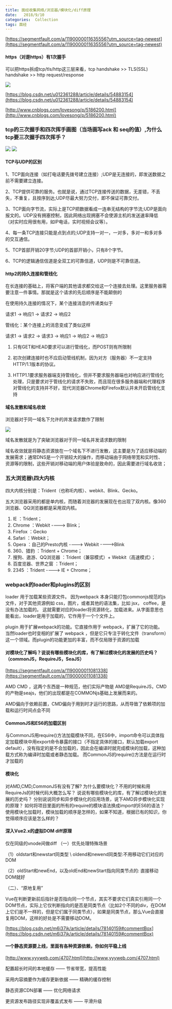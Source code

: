 ```yaml
---
title: 面经收集网络/浏览器/模块化/diff原理
date:   2018/9/10
categories:  Collection
tags: 面经
---
```


[https://segmentfault.com/a/1190000011635556?utm_source=tag-newest](https://segmentfault.com/a/1190000011635556?utm_source=tag-newest)

#### https（对是https）有1次握手
可以把https拆成tcp/tls/http这三层来看，tcp handshake >> TLS(SSL) handshake >> http request/response

<img src="./network/https.png">

[https://blog.csdn.net/u012361288/article/details/54883154](https://blog.csdn.net/u012361288/article/details/54883154)

[http://www.cnblogs.com/lovesong/p/5186200.html](http://www.cnblogs.com/lovesong/p/5186200.html)

### tcp的三次握手和四次挥手画图（当场画写ack 和 seq的值）,为什么tcp要三次握手四次挥手？

<img src="./network/tcp_3_wo.png">
<img src="./network/tcp_4_hui.png">

#### TCP与UDP的区别
1、TCP面向连接（如打电话要先拨号建立连接）;UDP是无连接的，即发送数据之前不需要建立连接。

2、TCP提供可靠的服务。也就是说，通过TCP连接传送的数据，无差错，不丢失，不重复，且按序到达;UDP尽最大努力交付，即不保证可靠交付。

3、TCP面向字节流，实际上是TCP把数据看成一连串无结构的字节流;UDP是面向报文的。UDP没有拥塞控制，因此网络出现拥塞不会使源主机的发送速率降低（对实时应用很有用，如IP电话，实时视频会议等）。

4、每一条TCP连接只能是点到点的;UDP支持一对一，一对多，多对一和多对多的交互通信。

5、TCP首部开销20字节;UDP的首部开销小，只有8个字节。

6、TCP的逻辑通信信道是全双工的可靠信道，UDP则是不可靠信道。

#### http2的持久连接和管线化
在长连接的基础上，将客户端的其他请求都交给这一个连接去处理。这里服务器需要注意一件事情。那就是这个请求的先后顺序是不能颠倒的

在使用持久连接的情况下，某个连接消息的传递类似于

请求1 -> 响应1 -> 请求2 -> 响应2

管线化：某个连接上的消息变成了类似这样 

请求1 -> 请求2 -> 请求3 -> 响应1 -> 响应2 -> 响应3

1. 只有GET和HEAD要求可以进行管线化，而POST则有所限制

2. 初次创建连接时也不应启动管线机制，因为对方（服务器）不一定支持HTTP/1.1版本的协议。

3. HTTP1.1要求服务器端支持管线化，但并不要求服务器端也对响应进行管线化处理，只是要求对于管线化的请求不失败，而且现在很多服务器端和代理程序对管线化的支持并不好，现代浏览器Chrome和Firefox默认并未开启管线化支持

#### 域名发散和域名收敛
浏览器对于同一域名下允许的并发请求数作了限制

<img src="./network/per-hostname-max.png">

域名发散就是为了突破浏览器对于同一域名并发请求数的限制

域名收敛就是将静态资源放在一个域名下不进行发散，这主要是为了适应移动端的发展需求；通常DNS是一个开销较大的操作，而移动端由于网络带宽和实时性、资源等的限制，这些开销对移动端的用户体验是致命的，因此需要进行域名收敛；


### 五大浏览器\四大内核

四大内核分别是：Trident（也称IE内核）、webkit、Blink、Gecko。

五大浏览器采用的都是单内核，而随着浏览器的发展现在也出现了双内核。像360浏览器、QQ浏览器都是采用双内核。

1. IE                   ：Trident；
2. Chrome               ：Webkit  ----> Blink；
3. Firefox              ：Gecko
4. Safari               ：Webkit；
5. Opera                ：自己的Presto内核 ----> Webkit ---->Blink
6. 360、猎豹             ：Trident + Chrome；
7. 搜狗、遨游、QQ浏览器   ：Trident（兼容模式）+ Webkit（高速模式）；
8. 百度览器、世界之窗     ：Trident；
9. 2345                 ：Trident ----> IE + Chrome；

### webpack的loader和plugins的区别
loader 用于加载某些资源文件。 因为webpack 本身只能打包commonjs规范的js文件，对于其他资源例如 css，图片，或者其他的语法集，比如 jsx， coffee，是没有办法加载的。 这就需要对应的loader将资源转化，加载进来。从字面意思也能看出，loader是用于加载的，它作用于一个个文件上。

plugin 用于扩展webpack的功能。它直接作用于 webpack，扩展了它的功能。当然loader也时变相的扩展了 webpack ，但是它只专注于转化文件（transform）这一个领域。而plugin的功能更加的丰富，而不仅局限于资源的加载

#### 对模块化了解吗？说说有哪些模块化的库，有了解过模块化的发展的历史吗？（commonJS，RequireJS，SeaJS）
[https://segmentfault.com/a/1190000011081338](https://segmentfault.com/a/1190000011081338)

AMD CMD ，这两个东西是一种规范，他们实际产物是 AMD是RequireJS，CMD的产物是seajs，他们的出现都是在COMMONjs基础上发展而来的。

AMD偏向于依赖前置，CMD偏向于用到时才运行的思路，从而导致了依赖项的加载和运行时间点会不同

#### CommonJS和ES6的加载区别
与CommonJS用require()方法加载模块不同，在ES6中，import命令可以具体指定加载模块中用export命令暴露的接口（不指定具体的接口，默认加载export default），没有指定的是不会加载的，因此会在编译时就完成模块的加载，这种加载方式称为编译时加载或者静态加载。
而CommonJS的require()方法是在运行时才加载的

#### 模块化
对AMD,CMD,CommonJS有没有了解?
为什么要模块化？不用的时候和用RequireJs的时候代码大概怎么写？
说说有哪些模块化的库，有了解过模块化的发展的历史吗？
分别说说同步和异步模块化的应用场景，说下AMD异步模块化实现的原理？
如何将项目里面的所有的require的模块语法换成import的ES6的语法？
使用模块化加载时，模块加载的顺序是怎样的，如果不知道，根据已有的知识，你觉得顺序应该是怎么样的？


#### 深入Vue2.x的虚拟DOM diff原理
仅在同级的vnode间做diff
（一）优先处理特殊场景

（1）oldstart和newstart同类型 \ oldend和newend同类型:不用移动它们对应的DOM

（2）oldStart和newEnd，以及oldEnd和newStart指向同类节点的: 直接移动DOM就好

（二）、“原地复用”

Vue在判断更新前后指针是否指向同一个节点，其实不要求它们真实引用同一个DOM节点，实际上它仅判断指向的是否是同类节点（比如2个不同的div，在DOM上它们是不一样的，但是它们属于同类节点），如果是同类节点，那么Vue会直接复用DOM，这样的好处是不需要移动DOM。

[https://blog.csdn.net/m6i37jk/article/details/78140159#commentBox](https://blog.csdn.net/m6i37jk/article/details/78140159#commentBox)


#### 一个静态资源要上线，里面有各种资源依赖，你如何平稳上线
[http://www.yyyweb.com/4707.html](http://www.yyyweb.com/4707.html)

配置超长时间的本地缓存 —— 节省带宽，提高性能

采用内容摘要作为缓存更新依据 —— 精确的缓存控制

静态资源CDN部署 —— 优化网络请求

更资源发布路径实现非覆盖式发布 —— 平滑升级